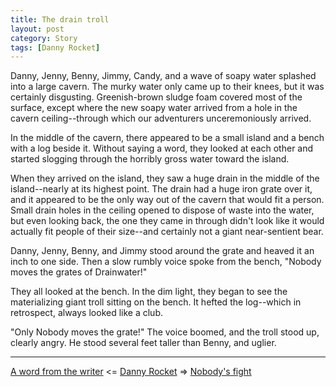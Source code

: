 ```yaml
---
title: The drain troll
layout: post
category: Story
tags: [Danny Rocket]
---
```

Danny, Jenny, Benny, Jimmy, Candy, and a wave of soapy water splashed into a large cavern. The murky water only came up to their knees, but it was certainly disgusting. Greenish-brown sludge foam covered most of the surface, except where the new soapy water arrived from a hole in the cavern ceiling--through which our adventurers unceremoniously arrived.

<!-- more -->

In the middle of the cavern, there appeared to be a small island and a bench with a log beside it. Without saying a word, they looked at each other and started slogging through the horribly gross water toward the island.

When they arrived on the island, they saw a huge drain in the middle of the island--nearly at its highest point. The drain had a huge iron grate over it, and it appeared to be the only way out of the cavern that would fit a person. Small drain holes in the ceiling opened to dispose of waste into the water, but even looking back, the one they came in through didn't look like it would actually fit people of their size--and certainly not a giant near-sentient bear.

Danny, Jenny, Benny, and Jimmy stood around the grate and heaved it an inch to one side. Then a slow rumbly voice spoke from the bench, "Nobody moves the grates of Drainwater!"

They all looked at the bench. In the dim light, they began to see the materializing giant troll sitting on the bench. It hefted the log--which in retrospect, always looked like a club.

"Only Nobody moves the grate!" The voice boomed, and the troll stood up, clearly angry. He stood several feet taller than Benny, and uglier.

---

 [A word from the writer](/story/2017/06/07/a-word-from-the-writer)  <= [Danny Rocket](/danny-rocket) =>  [Nobody's fight](/story/2017/06/09/nobodys-fight)
